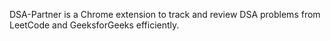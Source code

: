 DSA-Partner is a Chrome extension to track and review DSA problems from LeetCode and GeeksforGeeks efficiently.
